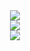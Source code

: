<div align="center">
<a href="https://discord.com/users/204969203055329281"><img src="https://lanyard-profile-readme.vercel.app/api/204969203055329281?borderRadius=25px&bg=#282a36" /></a><br>
<a href="https://discord.com/users/204969203055329281"><img src="https://metrics.lecoq.io/BurakBugraAkar?languages=1&gists=1&followup=1"/></a> <br>
<img src="https://github-porfile-login-stats.herokuapp.com/card/BurakBugraAkar"  />
</div>
